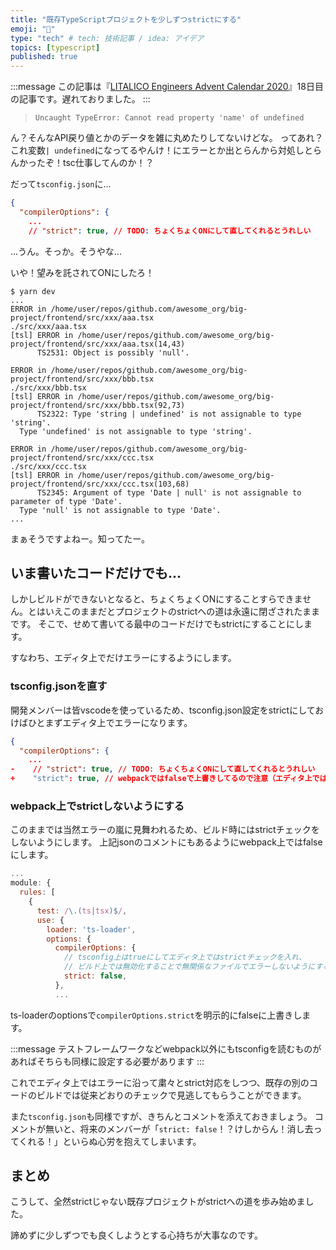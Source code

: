 ```yaml
---
title: "既存TypeScriptプロジェクトを少しずつstrictにする"
emoji: "🕌"
type: "tech" # tech: 技術記事 / idea: アイデア
topics: [typescript]
published: true
---
```


:::message
この記事は『[LITALICO Engineers Advent Calendar 2020](https://qiita.com/advent-calendar/2020/litalico)』18日目の記事です。遅れておりました。
:::

> `Uncaught TypeError: Cannot read property 'name' of undefined`

ん？そんなAPI戻り値とかのデータを雑に丸めたりしてないけどな。
ってあれ？これ変数`| undefined`になってるやんけ！にエラーとか出とらんから対処しとらんかったぞ！tsc仕事してんのか！？

だって`tsconfig.json`に...
```json:tsconfig.json
{
  "compilerOptions": {
    ...
    // "strict": true, // TODO: ちょくちょくONにして直してくれるとうれしい
```

...うん。そっか。そうやな...

いや！望みを託されてONにしたろ！

```
$ yarn dev
...
ERROR in /home/user/repos/github.com/awesome_org/big-project/frontend/src/xxx/aaa.tsx
./src/xxx/aaa.tsx
[tsl] ERROR in /home/user/repos/github.com/awesome_org/big-project/frontend/src/xxx/aaa.tsx(14,43)
      TS2531: Object is possibly 'null'.

ERROR in /home/user/repos/github.com/awesome_org/big-project/frontend/src/xxx/bbb.tsx
./src/xxx/bbb.tsx
[tsl] ERROR in /home/user/repos/github.com/awesome_org/big-project/frontend/src/xxx/bbb.tsx(92,73)
      TS2322: Type 'string | undefined' is not assignable to type 'string'.
  Type 'undefined' is not assignable to type 'string'.

ERROR in /home/user/repos/github.com/awesome_org/big-project/frontend/src/xxx/ccc.tsx
./src/xxx/ccc.tsx
[tsl] ERROR in /home/user/repos/github.com/awesome_org/big-project/frontend/src/xxx/ccc.tsx(103,68)
      TS2345: Argument of type 'Date | null' is not assignable to parameter of type 'Date'.
  Type 'null' is not assignable to type 'Date'.
...
```

まぁそうですよねー。知ってたー。

## いま書いたコードだけでも...
しかしビルドができないとなると、ちょくちょくONにすることすらできません。とはいえこのままだとプロジェクトのstrictへの道は永遠に閉ざされたままです。
そこで、せめて書いてる最中のコードだけでもstrictにすることにします。

すなわち、エディタ上でだけエラーにするようにします。

### tsconfig.jsonを直す
開発メンバーは皆vscodeを使っているため、tsconfig.json設定をstrictにしておけばひとまずエディタ上でエラーになります。

```diff:tsconfig.json
{
  "compilerOptions": {
    ...
-    // "strict": true, // TODO: ちょくちょくONにして直してくれるとうれしい
+    "strict": true, // webpackではfalseで上書きしてるので注意（エディタ上では有効）
```

### webpack上でstrictしないようにする
このままでは当然エラーの嵐に見舞われるため、ビルド時にはstrictチェックをしないようにします。
上記jsonのコメントにもあるようにwebpack上ではfalseにします。

```javascript:webpack.config.js
...
module: {
  rules: [
    {
      test: /\.(ts|tsx)$/,
      use: {
        loader: 'ts-loader',
        options: {
          compilerOptions: {
            // tsconfig上はtrueにしてエディタ上ではstrictチェックを入れ、
            // ビルド上では無効化することで無関係なファイルでエラーしないようにする
            strict: false,
          },
          ...
```

ts-loaderのoptionsで`compilerOptions.strict`を明示的にfalseに上書きします。

:::message
テストフレームワークなどwebpack以外にもtsconfigを読むものがあればそちらも同様に設定する必要があります
:::

これでエディタ上ではエラーに沿って粛々とstrict対応をしつつ、既存の別のコードのビルドでは従来どおりのチェックで見逃してもらうことができます。

また`tsconfig.json`も同様ですが、きちんとコメントを添えておきましょう。
コメントが無いと、将来のメンバーが「`strict: false`！？けしからん！消し去ってくれる！」といらぬ心労を抱えてしまいます。

## まとめ
こうして、全然strictじゃない既存プロジェクトがstrictへの道を歩み始めました。

諦めずに少しずつでも良くしようとする心持ちが大事なのです。
